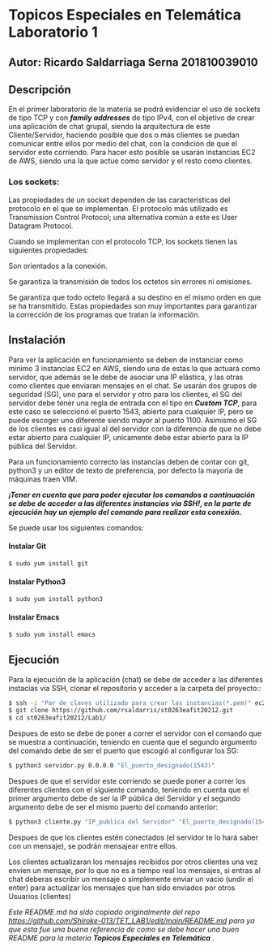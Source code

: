 # Topicos Especiales en Telemática Laboratorio 1

## Autor: Ricardo Saldarriaga Serna 201810039010

## Descripción
En el primer laboratorio de la materia se podrá evidenciar el uso de sockets de tipo TCP y con ***family addresses*** de tipo IPv4, con el objetivo de crear una aplicación de chat grupal, siendo la arquitectura de este Cliente/Servidor, haciendo posible que dos o más clientes se puedan comunicar entre ellos por medio del chat, con la condición de que el servidor este corriendo. Para hacer esto posible se usarán instancias EC2 de AWS, siendo una la que actue como servidor y el resto como clientes.

### Los sockets:

Las propiedades de un socket dependen de las características del protocolo en el que se implementan. El protocolo más utilizado es Transmission Control Protocol; una alternativa común a este es User Datagram Protocol.

Cuando se implementan con el protocolo TCP, los sockets tienen las siguientes propiedades:

Son orientados a la conexión.

Se garantiza la transmisión de todos los octetos sin errores ni omisiones.

Se garantiza que todo octeto llegará a su destino en el mismo orden en que se ha transmitido.
Estas propiedades son muy importantes para garantizar la corrección de los programas que tratan la información.

## Instalación
Para ver la aplicación en funcionamiento se deben de instanciar como minimo 3 instancias EC2 en AWS, siendo una de estas la que actuará como servidor, que además se le debe de asociar una IP elástica, y las otras como clientes que enviaran mensajes en el chat. Se usarán dos grupos de seguridad (SG), uno para el servidor y otro para los clientes, el SG del servidor debe tener una regla de entrada con el tipo en ***Custom TCP***, para este caso se seleccionó el puerto 1543, abierto para cualquier IP, pero se puede escoger uno diferente siendo mayor al puerto 1100. Asimismo el SG de los clientes es casi igual al del servidor con la diferencia de que no debe estar abierto para cualquier IP, unicamente debe estar abierto para la IP pública del Servidor.

Para un funcionamiento correcto las instancias deben de contar con git, python3 y un editor de texto de preferencia, por defecto la mayoría de máquinas traen VIM.

***¡Tener en cuenta que para poder ejecutar los comandos a continuación se debe de acceder a las diferentes instancias via SSH!, en la parte de ejecución hay un ejemplo del comando para realizar esta conexión.***

Se puede usar los siguientes comandos:

#### Instalar Git
```sh
$ sudo yum install git
```

#### Instalar Python3
```sh
$ sudo yum install python3
```

#### Instalar Emacs
```sh
$ sudo yum install emacs
```

## Ejecución
Para la ejecución de la aplicación (chat) se debe de acceder a las diferentes instacias via SSH, clonar el repositorio y acceder a la carpeta del proyecto::

```sh
$ ssh -i "Par de claves utilizado para crear las instancias(*.pem)" ec2-user@"DNS de IPv4 pública de la instancia"
$ git clone https://github.com/rsaldarris/st0263eafit20212.git
$ cd st0263eafit20212/Lab1/
```


Despues de esto se debe de poner a correr el servidor con el comando que se muestra a continuación, teniendo en cuenta que el segundo argumento del comando debe de ser el puerto que escogió al configurar los SG:

```sh
$ python3 servidor.py 0.0.0.0 "El_puerto_designado(1543)"
```

Despues de que el servidor este corriendo se puede poner a correr los diferentes clientes con el siguiente comando, teniendo en cuenta que el primer argumento debe de ser la IP pública del Servidor y el segundo argumento debe de ser el mismo puerto del comando anterior:
```sh
$ python3 cliente.py "IP_publica del Servidor" "El_puerto_designado(1543)"
```

Despues de que los clientes estén conectados (el servidor te lo hará saber con un mensaje), se podrán mensajear entre ellos.

Los clientes actualizaran los mensajes recibidos por otros clientes una vez envien un mensaje, por lo que no es a tiempo real los mensajes, si entras al chat deberas escribir un mensaje o simplemente enviar un vacio (undir el enter) para actualizar los mensajes que han sido enviados por otros Usuarios (clientes)

*Este README.md ha sido copiado originalmente del repo https://github.com/Shiroke-013/TET_LAB1/edit/main/README.md para ya que esta fue una buena referencia de como se debe hacer una buen README para la materia **Topicos Especiales en Telemática** .*